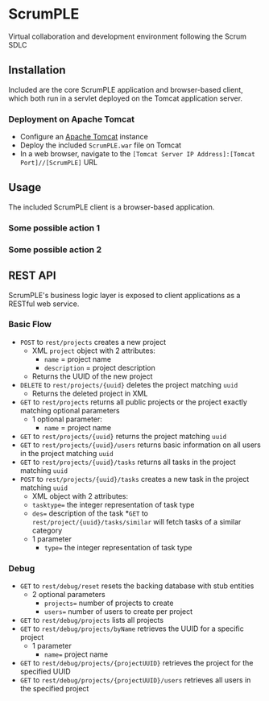 # ScrumPLE
Virtual collaboration and development environment following the Scrum SDLC

## Installation
Included are the core ScrumPLE application and browser-based client, which both run in a servlet deployed on the Tomcat application server.
### Deployment on Apache Tomcat
* Configure an [Apache Tomcat](http://tomcat.apache.org/) instance
* Deploy the included `ScrumPLE.war` file on Tomcat
* In a web browser, navigate to the `[Tomcat Server IP Address]:[Tomcat Port]//[ScrumPLE]` URL

## Usage
The included ScrumPLE client is a browser-based application.
### Some possible action 1
### Some possible action 2

## REST API
ScrumPLE's business logic layer is exposed to client applications as a RESTful web service.
### Basic Flow
* `POST` to `rest/projects` creates a new project
	* XML `project` object with 2 attributes:
		* `name` = project name
		* `description` = project description
	* Returns the UUID of the new project
* `DELETE` to `rest/projects/{uuid}` deletes the project matching `uuid`
	* Returns the deleted project in XML
* `GET` to `rest/projects` returns all public projects or the project exactly matching optional parameters
	* 1 optional parameter:
		* `name` = project name
* `GET` to `rest/projects/{uuid}` returns the project matching `uuid`
* `GET` to `rest/projects/{uuid}/users` returns basic information on all users in the project matching `uuid`
* `GET` to `rest/projects/{uuid}/tasks` returns all tasks in the project matching `uuid`
* `POST` to `rest/projects/{uuid}/tasks` creates a new task in the project matching `uuid`
	* XML object with 2 attributes:
  	 * `tasktype=` the integer representation of task type
  	 * `des=` description of the task
*`GET` to `rest/project/{uuid}/tasks/similar` will fetch tasks of a similar category
  * 1 parameter
    * `type=` the integer representation of task type
### Debug
* `GET` to `rest/debug/reset` resets the backing database with stub entities
  * 2 optional parameters
    * `projects=` number of projects to create
    * `users=` number of users to create per project
* `GET` to `rest/debug/projects` lists all projects
* `GET` to `rest/debug/projects/byName` retrieves the UUID for a specific project
  * 1 parameter
    * `name=` project name
* `GET` to `rest/debug/projects/{projectUUID}` retrieves the project for the specified UUID
* `GET` to `rest/debug/projects/{projectUUID}/users` retrieves all users in the specified project
  
